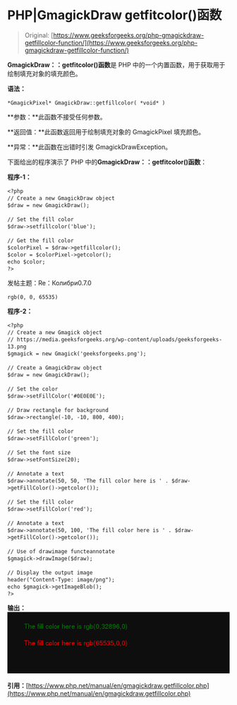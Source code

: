 # PHP|GmagickDraw getfitcolor()函数

> Original: [https://www.geeksforgeeks.org/php-gmagickdraw-getfillcolor-function/](https://www.geeksforgeeks.org/php-gmagickdraw-getfillcolor-function/)

**GmagickDraw：：getfitcolor()函数**是 PHP 中的一个内置函数，用于获取用于绘制填充对象的填充颜色。

**语法：**

```
*GmagickPixel* GmagickDraw::getfillcolor( *void* )
```

**参数：**此函数不接受任何参数。

**返回值：**此函数返回用于绘制填充对象的 GmagickPixel 填充颜色。

**异常：**此函数在出错时引发 GmagickDrawException。

下面给出的程序演示了 PHP 中的**GmagickDraw：：getfitcolor()函数**：

**程序-1：**

```
<?php 
// Create a new GmagickDraw object 
$draw = new GmagickDraw(); 

// Set the fill color
$draw->setfillcolor('blue');

// Get the fill color 
$colorPixel = $draw->getfillcolor(); 
$color = $colorPixel->getcolor();
echo $color; 
?> 
```

发帖主题：Re：Колибри0.7.0

```
rgb(0, 0, 65535)
```

**程序-2：**

```
<?php
// Create a new Gmagick object
// https://media.geeksforgeeks.org/wp-content/uploads/geeksforgeeks-13.png
$gmagick = new Gmagick('geeksforgeeks.png');

// Create a GmagickDraw object
$draw = new GmagickDraw();

// Set the color
$draw->setFillColor('#0E0E0E');

// Draw rectangle for background
$draw->rectangle(-10, -10, 800, 400);

// Set the fill color
$draw->setFillColor('green');

// Set the font size
$draw->setFontSize(20);

// Annotate a text
$draw->annotate(50, 50, 'The fill color here is ' . $draw->getFillColor()->getcolor());

// Set the fill color
$draw->setFillColor('red');

// Annotate a text
$draw->annotate(50, 100, 'The fill color here is ' . $draw->getFillColor()->getcolor());

// Use of drawimage functeannotate
$gmagick->drawImage($draw);

// Display the output image
header("Content-Type: image/png");
echo $gmagick->getImageBlob();
?>
```

**输出：**
![](img/8a47b80dd05858caa3906bbcea41f658.png)

**引用：**[https://www.php.net/manual/en/gmagickdraw.getfillcolor.php](https://www.php.net/manual/en/gmagickdraw.getfillcolor.php)